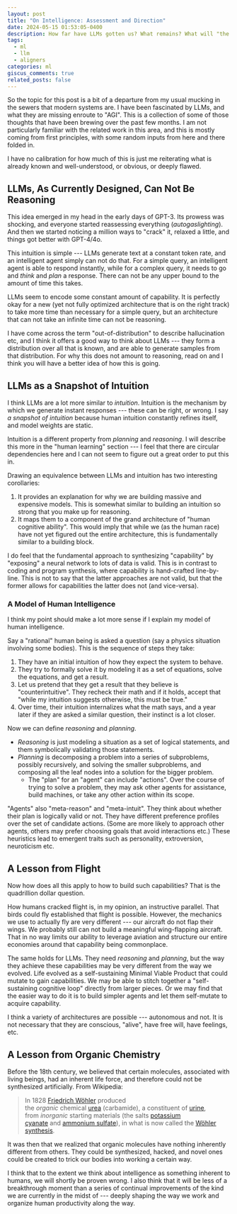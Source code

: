 ```yaml
---
layout: post
title: "On Intelligence: Assessment and Direction"
date: 2024-05-15 01:53:05-0400
description: How far have LLMs gotten us? What remains? What will "the rest" take?
tags:
  - ml
  - llm
  - aligners
categories: ml
giscus_comments: true
related_posts: false
---
```

So the topic for this post is a bit of a departure from my usual mucking in the sewers that modern systems are. I have been fascinated by LLMs, and what they are missing enroute to "AGI". This is a collection of some of those thoughts that have been brewing over the past few months. I am not particularly familiar with the related work in this area, and this is mostly coming from first principles, with some random inputs from here and there folded in.

I have no calibration for how much of this is just me reiterating what is already known and well-understood, or obvious, or deeply flawed.
## LLMs, As Currently Designed, Can Not Be Reasoning

This idea emerged in my head in the early days of GPT-3. Its prowess was shocking, and everyone started reassessing everything (_autogaslighting_). And then we started noticing a million ways to "crack" it, relaxed a little, and things got better with GPT-4/4o.

This intuition is simple --- LLMs generate text at a constant token rate, and an intelligent agent simply can not do that. For a simple query, an intelligent agent is able to respond instantly, while for a complex query, it needs to go and _think_ and _plan_ a response. There can not be any upper bound to the amount of time this takes.

LLMs seem to encode some constant amount of capability. It is perfectly okay for a new (yet not fully optimized architecture that is on the right track) to take more time than necessary for a simple query, but an architecture that can not take an infinite time can not be reasoning.

I have come across the term "out-of-distribution" to describe hallucination etc, and I think it offers a good way to think about LLMs --- they form a distribution over all that is known, and are able to generate samples from that distribution. For why this does not amount to reasoning, read on and I think you will have a better idea of how this is going.
## LLMs as a Snapshot of Intuition

I think LLMs are a lot more similar to _intuition_. Intuition is the mechanism by which we generate instant responses --- these can be right, or wrong. I say _a snapshot of intuition_ because human intuition constantly refines itself, and model weights are static.

Intuition is a different property from _planning_ and _reasoning_. I will describe this more in the "human learning" section --- I feel that there are circular dependencies here and I can not seem to figure out a great order to put this in.

Drawing an equivalence between LLMs and intuition has two interesting corollaries:
1. It provides an explanation for why we are building massive and expensive models. This is somewhat similar to building an intuition so strong that you make up for reasoning.
2. It maps them to a component of the grand architecture of "human cognitive ability". This would imply that while we (as the human race) have not yet figured out the entire architecture, this is fundamentally similar to a building block.

I do feel that the fundamental approach to synthesizing "capability" by "exposing" a neural network to lots of data is valid. This is in contrast to coding and program synthesis, where capability is hand-crafted line-by-line. This is not to say that the latter approaches are not valid, but that the former allows for capabilities the latter does not (and vice-versa).
### A Model of Human Intelligence

I think my point should make a lot more sense if I explain my model of human intelligence.

Say a "rational" human being is asked a question (say a physics situation involving some bodies). This is the sequence of steps they take:

1. They have an initial intuition of how they expect the system to behave.
2. They try to formally solve it by modeling it as a set of equations, solve the equations, and get a result.
3. Let us pretend that they get a result that they believe is "counterintuitive". They recheck their math and if it holds, accept that "while my intuition suggests otherwise, this must be true."
4. Over time, their intuition internalizes what the math says, and a year later if they are asked a similar question, their instinct is a lot closer.

Now we can define _reasoning_ and _planning_. 

- *Reasoning* is just modeling a situation as a set of logical statements, and them symbolically validating those statements.
- *Planning* is decomposing a problem into a series of subproblems, possibly recursively, and solving the smaller subproblems, and composing all the leaf nodes into a solution for the bigger problem.
	- The "plan" for an "agent" can include "actions". Over the course of trying to solve a problem, they may ask other agents for assistance, build machines, or take any other action within its scope.

"Agents" also "meta-reason" and "meta-intuit". They think about whether their plan is logically valid or not. They have different preference profiles over the set of candidate actions. (Some are more likely to approach other agents, others may prefer choosing goals that avoid interactions etc.) These heuristics lead to emergent traits such as personality, extroversion, neuroticism etc.
## A Lesson from Flight

Now how does all this apply to how to build such capabilities? That is the quadrillion dollar question.

How humans cracked flight is, in my opinion, an instructive parallel. That birds could fly established that flight is possible. However, the mechanics we use to actually fly are very different --- our aircraft do not flap their wings. We probably still can not build a meaningful wing-flapping aircraft. That in no way limits our ability to leverage aviation and structure our entire economies around that capability being commonplace.

The same holds for LLMs. They need _reasoning_ and _planning_, but the way they achieve these capabilities may be very different from the way we evolved. Life evolved as a self-sustaining Minimal Viable Product that could mutate to gain capabilities. We may be able to stitch together a "self-sustaining cognitive loop" directly from larger pieces. Or we may find that the easier way to do it is to build simpler agents and let them self-mutate to acquire capability.

I think a variety of architectures are possible --- autonomous and not. It is not necessary that they are conscious, "alive", have free will, have feelings, etc.
## A Lesson from Organic Chemistry

Before the 18th century, we believed that certain molecules, associated with living beings, had an inherent life force, and therefore could not be synthesized artificially. From Wikipedia:

> In 1828 [Friedrich Wöhler](https://en.wikipedia.org/wiki/Friedrich_W%C3%B6hler "Friedrich Wöhler") produced the _organic_ chemical [urea](https://en.wikipedia.org/wiki/Urea "Urea") (carbamide), a constituent of [urine](https://en.wikipedia.org/wiki/Urine "Urine"), from _inorganic_ starting materials (the salts [potassium cyanate](https://en.wikipedia.org/wiki/Potassium_cyanate "Potassium cyanate") and [ammonium sulfate](https://en.wikipedia.org/wiki/Ammonium_sulfate "Ammonium sulfate")), in what is now called the [Wöhler synthesis](https://en.wikipedia.org/wiki/W%C3%B6hler_synthesis "Wöhler synthesis").

It was then that we realized that organic molecules have nothing inherently different from others. They could be synthesized, hacked, and novel ones could be created to trick our bodies into working a certain way.

I think that to the extent we think about intelligence as something inherent to humans, we will shortly be proven wrong. I also think that it will be less of a breakthrough moment than a series of continual improvements of the kind we are currently in the midst of --- deeply shaping the way we work and organize human productivity along the way.